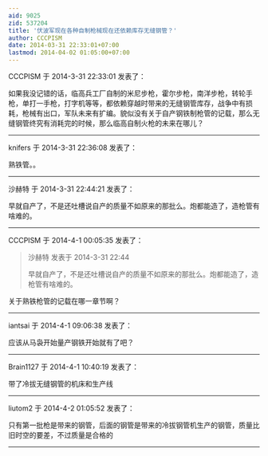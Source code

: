 ```yaml
---
aid: 9025
zid: 537204
title: '伏波军现在各种自制枪械现在还依赖库存无缝钢管？'
author: CCCPISM
date: 2014-03-31 22:33:01+07:00
lastmod: 2014-04-02 01:05:00+07:00
---
```


CCCPISM 于 2014-3-31 22:33:01 发表了：

如果我没记错的话，临高兵工厂自制的米尼步枪，霍尔步枪，南洋步枪，转轮手枪，单打一手枪，打字机等等，都依赖穿越时带来的无缝钢管库存，战争中有损耗，枪械有出口，军队未来有扩编。貌似没有关于自产钢铁制枪管的记载，那么无缝钢管终究有消耗完的时候，那么临高自制火枪的未来在哪儿？

---------

knifers 于 2014-3-31 22:36:08 发表了：

熟铁管。。

---------

沙赫特 于 2014-3-31 22:44:21 发表了：

早就自产了，不是还吐槽说自产的质量不如原来的那批么。炮都能造了，造枪管有啥难的。

---------

CCCPISM 于 2014-4-1 00:05:35 发表了：

> 沙赫特 发表于 2014-3-31 22:44
> 
> 早就自产了，不是还吐槽说自产的质量不如原来的那批么。炮都能造了，造枪管有啥难的。



关于熟铁枪管的记载在哪一章节啊？

---------

iantsai 于 2014-4-1 09:06:38 发表了：

应该从马袅开始量产钢铁开始就有了吧？

---------

Brain1127 于 2014-4-1 10:40:19 发表了：

带了冷拔无缝钢管的机床和生产线

---------

liutom2 于 2014-4-2 01:05:52 发表了：

只有第一批枪是带来的钢管，后面的钢管是带来的冷拔钢管机生产的钢管，质量比旧时空的要差，不过质量是合格的

---------

